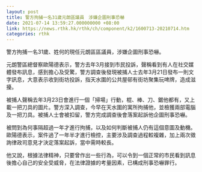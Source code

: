 ```yaml
---
layout: post
title: 警方拘捕一名31歲元朗區議員　涉嫌企圖刑事恐嚇
date: 2021-07-14 13:59:27.000000000 +08:00
link: https://news.rthk.hk/rthk/ch/component/k2/1600713-20210714.htm
categories: rthk
---
```


警方拘捕一名31歲、姓何的現任元朗區區議員，涉嫌企圖刑事恐嚇。

元朗警區總督察歐陽德表示，警方去年3月接到市民投訴，聲稱看到有人在社交媒體發布訊息，感到擔心及受驚，警方調查後發現被捕人士去年3月21日發布一則文字訊息，大意表示收到街坊投訴，指天水圍的公共屋邨有街坊聚集玩啤牌，造成滋擾。

被捕人聲稱去年3月23日會進行一個「掃場」行動，棍、棒、刀、鋸他都有，又上載一把刀具的圖片。警方深入調查，今早在天水圍的寓所拘捕他，並檢獲兩部電腦及一把刀具。被捕人士會被扣留，警方完成調查後會落案起訴他企圖刑事恐嚇。

被問到為何事隔超過一年才進行拘捕，以及如何判斷被捕人仍有這個意圖及動機。歐陽德表示，案件過了一年半才進行檢控，主要涉及調查過程較複雜，加上兩次徵詢律政司意見才決定落案起訴，當中需時較長。

他又說，根據法律精神，只要曾作出一些行為，可以令到一個正常的市民看到訊息後擔心自己的安全受威脅，在法律證據的考量因素，已構成刑事恐嚇罪行。
